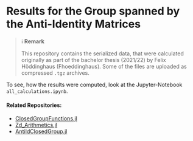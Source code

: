 # Results for the Group spanned by the Anti-Identity Matrices

> :information_source: **Remark**
> 
> This repository contains the serialized data, that were calculated originally as part of the bachelor thesis (2021/22) by Felix Höddinghaus (Fhoeddinghaus).
> Some of the files are uploaded as compressed `.tgz` archives.

To see, how the results were computed, look at the Jupyter-Notebook `all_calculations.ipynb`.

#### Related Repositories:
- [ClosedGroupFunctions.jl](https://github.com/Fhoeddinghaus/ClosedGroupFunctions.jl/)
- [Zd_Arithmetics.jl](https://github.com/Fhoeddinghaus/Zd_Arithmetics.jl/)
- [AntiIdClosedGroup.jl](https://github.com/Fhoeddinghaus/AntiIdClosedGroup.jl/)


